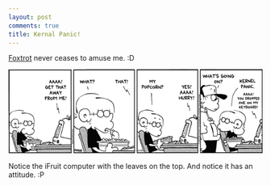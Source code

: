 ```yaml
---
layout: post
comments: true
title: Kernal Panic!
---
```


[Foxtrot][0] never ceases to amuse me. :D

![](images/2010/04/kp.gif)

Notice the iFruit computer with the leaves on the top.  And notice it has an attitude. :P

[0]: http://www.foxtrot.com/
